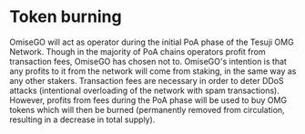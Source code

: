 # Token burning

OmiseGO will act as operator during the initial PoA phase of the Tesuji OMG Network. Though in the majority of PoA chains operators profit from transaction fees, OmiseGO has chosen not to. OmiseGO's intention is that any profits to it from the network will come from staking, in the same way as any other stakers. Transaction fees are necessary in order to deter DDoS attacks \(intentional overloading of the network with spam transactions\). However, profits from fees during the PoA phase will be used to buy OMG tokens which will then be burned \(permanently removed from circulation, resulting in a decrease in total supply\).

